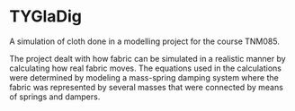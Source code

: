 # TYGlaDig
A simulation of cloth done in a modelling project for the course TNM085.

The project dealt with how fabric can be simulated in a realistic manner by calculating how real fabric moves. The equations used in the calculations were determined by modeling a mass-spring damping system where the fabric was represented by several masses that were connected by means of springs and dampers.
